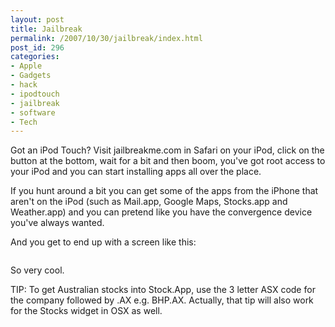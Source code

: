 ```yaml
---
layout: post
title: Jailbreak
permalink: /2007/10/30/jailbreak/index.html
post_id: 296
categories: 
- Apple
- Gadgets
- hack
- ipodtouch
- jailbreak
- software
- Tech
---
```


 Got an iPod Touch? Visit jailbreakme.com in Safari on your iPod, click on the button at the bottom, wait for a bit and then boom, you've got root access to your iPod and you can start installing apps all over the place.




If you hunt around a bit you can get some of the apps from the iPhone that aren't on the iPod (such as Mail.app, Google Maps, Stocks.app and Weather.app) and you can pretend like you have the convergence device you've always wanted.




And you get to end up with a screen like this:




<img src="http://jordanbrock.com/assets/2007/10/30/springboard.jpg" alt="" />




So very cool.




<span class="caps">TIP</span>: To get Australian stocks into Stock.App, use the 3 letter <span class="caps">ASX</span> code for the company followed by .AX e.g. <span class="caps">BHP</span>.AX. Actually, that tip will also work for the Stocks widget in <span class="caps">OSX</span> as well.

